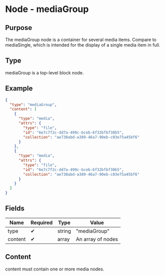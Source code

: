 # Node - mediaGroup

## Purpose

The mediaGroup node is a container for several media items. Compare to mediaSingle, which is intended for the display of a single media item in full.

## Type

mediaGroup is a top-level block node.

## Example

```json
{
  "type": "mediaGroup",
  "content": [
    {
      "type": "media",
      "attrs": {
        "type": "file",
        "id": "6e7c7f2c-dd7a-499c-bceb-6f32bfbf30b5",
        "collection": "ae730abd-a389-46a7-90eb-c03e75a45bf6"
      }
    },
    {
      "type": "media",
      "attrs": {
        "type": "file",
        "id": "6e7c7f2c-dd7a-499c-bceb-6f32bfbf30b5",
        "collection": "ae730abd-a389-46a7-90eb-c03e75a45bf6"
      }
    }
  ]
}
```

## Fields

| Name | Required | Type | Value |
| --- | --- | --- | --- |
| type | ✔ | string | "mediaGroup" |
| content | ✔ | array | An array of nodes |

## Content

content must contain one or more media nodes.
